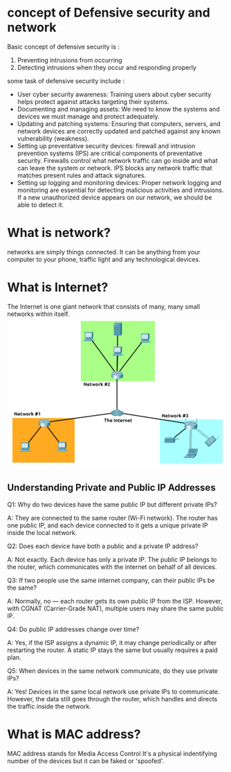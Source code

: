 # concept of Defensive security and network 

Basic concept of defensive security is :
1. Preventing intrusions from occurring
2. Detecting intrusions when they occur and responding properly

some task of defensive security include :
- User cyber security awareness: Training users about cyber security helps protect against attacks targeting their systems.
- Documenting and managing assets: We need to know the systems and devices we must manage and protect adequately.
- Updating and patching systems: Ensuring that computers, servers, and network devices are correctly updated and patched against any known vulnerability (weakness).
- Setting up preventative security devices: firewall and intrusion prevention systems (IPS) are critical components of preventative security. Firewalls control what network traffic can go inside and what can leave the system or network. IPS blocks any network traffic that matches present rules and attack signatures.
- Setting up logging and monitoring devices: Proper network logging and monitoring are essential for detecting malicious activities and intrusions. If a new unauthorized device appears on our network, we should be able to detect it.

# What is network?

networks are simply things connected.
It can be anything from your computer to your phone, traffic light and any technological devices. 

# What is Internet?

The Internet is one giant network that consists of many, many small networks within itself.
![imagie](/assets/internet-diagram.png)

## Understanding Private and Public IP Addresses
Q1: Why do two devices have the same public IP but different private IPs?

A: They are connected to the same router (Wi-Fi network). The router has one public IP, and each device connected to it gets a unique private IP inside the local network.

Q2: Does each device have both a public and a private IP address?

A: Not exactly. Each device has only a private IP. The public IP belongs to the router, which communicates with the internet on behalf of all devices.

Q3: If two people use the same internet company, can their public IPs be the same?

A: Normally, no — each router gets its own public IP from the ISP.
However, with CGNAT (Carrier-Grade NAT), multiple users may share the same public IP.

Q4: Do public IP addresses change over time?

A: Yes, if the ISP assigns a dynamic IP, it may change periodically or after restarting the router. A static IP stays the same but usually requires a paid plan.

Q5: When devices in the same network communicate, do they use private IPs?

A: Yes! Devices in the same local network use private IPs to communicate.
However, the data still goes through the router, which handles and directs the traffic inside the network.

# What is MAC address?

MAC address stands for Media Access Control
It's a physical indentifying number of the devices but it can be faked or 'spoofed'.

